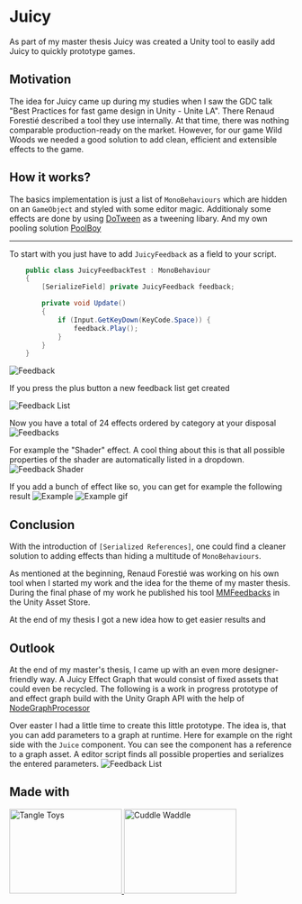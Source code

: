 # Juicy

As part of my master thesis Juicy was created a Unity tool to easily add Juicy to quickly prototype games.

## Motivation

The idea for Juicy came up during my studies when I saw the GDC talk "Best Practices for fast game design in Unity - Unite LA". There Renaud Forestié described a tool they use internally.
At that time, there was nothing comparable production-ready on the market. However, for our game Wild Woods we needed a good solution to add clean, efficient and extensible effects to the game.

## How it works?

The basics implementation is just a list of `MonoBehaviours` which are hidden on an `GameObject` and styled with some editor magic. Additionaly some effects are done by using <a href="http://dotween.demigiant.com/">DoTween</a> as a tweening libary.
And my own pooling solution <a href="https://github.com/mmeiburg/unityPoolboy">PoolBoy</a>

---

To start with you just have to add `JuicyFeedback` as a field to your script.

```cs
    public class JuicyFeedbackTest : MonoBehaviour
    {
        [SerializeField] private JuicyFeedback feedback;

        private void Update()
        {
            if (Input.GetKeyDown(KeyCode.Space)) {
                feedback.Play();
            }
        }
    }
```
<img src="https://i.imgur.com/hl4OovH.png" alt="Feedback">

If you press the plus button a new feedback list get created

<img src="https://i.imgur.com/FMjuBxJ.png" alt="Feedback List">

Now you have a total of 24 effects ordered by category at your disposal
<img src="https://i.imgur.com/YcHwFAO.png" alt="Feedbacks">

For example the "Shader" effect. A cool thing about this is that all possible properties of the shader are automatically listed in a dropdown.
<img src="https://i.imgur.com/OvyVoPJ.png" alt="Feedback Shader">

If you add a bunch of effect like so, you can get for example the following result
<img src="https://i.imgur.com/2AvKJrZ.png" alt="Example">
<img src="https://i.imgur.com/aKZ9pFP.gif" alt="Example gif">

## Conclusion

With the introduction of `[Serialized References]`, one could find a cleaner solution to adding effects than hiding a multitude of `MonoBehaviours`.

As mentioned at the beginning, Renaud Forestié was working on his own tool when I started my work and the idea for the theme of my master thesis.
During the final phase of my work he published his tool <a href="https://feedbacks.moremountains.com/">MMFeedbacks</a> in the Unity Asset Store.

At the end of my thesis I got a new idea how to get easier results and

## Outlook

At the end of my master's thesis, I came up with an even more designer-friendly way. A Juicy Effect Graph that would consist of fixed assets that could even be recycled.
The following is a work in progress prototype of and effect graph build with the Unity Graph API with the help of <a href="https://github.com/alelievr/NodeGraphProcessor">NodeGraphProcessor</a>

Over easter I had a little time to create this little prototype.
The idea is, that you can add parameters to a graph at runtime. Here for example on the right side with the `Juice` component. You can see the component has a reference to a graph asset.
A editor script finds all possible properties and serializes the entered parameters.
<img src="https://i.imgur.com/H3qzzyN.png" alt="Feedback List">

## Made with

<a href="https://wildwoods.itch.io/wildwoods">
<img src="https://img.itch.zone/aW1nLzIyNzAzMjUucG5n/315x250%23c/j71zvH.png" alt="Tangle Toys" width="200" height="150">
</a>
<a href="https://1-jar.itch.io/cuddle-waddle">
<img src="https://img.itch.zone/aW1nLzMxOTk1MTgucG5n/315x250%23c/8bgbl7.png" alt="Cuddle Waddle" width="200" height="150">
</a>




